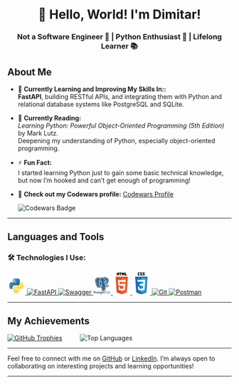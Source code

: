 <h1 align="center">👋 Hello, World! I'm Dimitar!</h1>
<h3 align="center">Not a Software Engineer 👶 | Python Enthusiast 🐍 | Lifelong Learner 📚</h3>

## About Me

- 🌱 **Currently Learning and Improving My Skills In::**  
  **FastAPI**, building RESTful APIs, and integrating them with Python and relational database systems like PostgreSQL and SQLite.

- 📖 **Currently Reading:**  
  *Learning Python: Powerful Object-Oriented Programming (5th Edition)* by Mark Lutz.  
  Deepening my understanding of Python, especially object-oriented programming.

- ⚡ **Fun Fact:**  
  I started learning Python just to gain some basic technical knowledge, but now I’m hooked and can’t get enough of programming!

- 🔗 **Check out my Codewars profile:** [Codewars Profile](https://www.codewars.com/users/draganovdimitar2)  
  
  ![Codewars Badge](https://www.codewars.com/users/draganovdimitar2/badges/large)

---

## Languages and Tools

<h3 align="left">🛠️ Technologies I Use:</h3>
<p align="left"> 
  <a href="https://www.python.org" target="_blank" rel="noreferrer"> 
    <img src="https://raw.githubusercontent.com/devicons/devicon/master/icons/python/python-original.svg" alt="Python" width="40" height="40"/> 
  </a> 
  <a href="https://fastapi.tiangolo.com/" target="_blank" rel="noreferrer"> 
    <img src="https://raw.githubusercontent.com/tiangolo/fastapi/master/docs/en/docs/img/logo-margin/logo-teal.png" alt="FastAPI" width="100" height="40"/> 
  </a> 
  <a href="https://swagger.io/" target="_blank" rel="noreferrer"> 
    <img src="https://miro.medium.com/v2/resize:fit:1400/format:webp/1*C_u3RtbZnYzRI10IUWbPfg.png" alt="Swagger" width="100" height="40"/> 
  </a>
  <a href="https://www.postgresql.org" target="_blank" rel="noreferrer"> 
    <img src="https://raw.githubusercontent.com/devicons/devicon/master/icons/postgresql/postgresql-original-wordmark.svg" alt="PostgreSQL" width="40" height="40"/> 
  </a> 
  <a href="https://www.w3.org/html/" target="_blank" rel="noreferrer"> 
    <img src="https://raw.githubusercontent.com/devicons/devicon/master/icons/html5/html5-original-wordmark.svg" alt="HTML5" width="40" height="50"/> 
  </a> 
  <a href="https://www.w3schools.com/css/" target="_blank" rel="noreferrer"> 
    <img src="https://raw.githubusercontent.com/devicons/devicon/master/icons/css3/css3-original-wordmark.svg" alt="CSS3" width="40" height="50"/> 
  </a> 
  <a href="https://git-scm.com/" target="_blank" rel="noreferrer"> 
    <img src="https://www.vectorlogo.zone/logos/git-scm/git-scm-icon.svg" alt="Git" width="40" height="40"/> 
  </a> 
  <a href="https://postman.com" target="_blank" rel="noreferrer"> 
    <img src="https://www.vectorlogo.zone/logos/getpostman/getpostman-icon.svg" alt="Postman" width="40" height="40"/> 
  </a> 
</p>


---

## My Achievements

<div style="display: flex; justify-content: flex-start; align-items: flex-start; width: 100%; gap: 40px;">
  <div style="text-align: left;">
    <a href="https://github.com/ryo-ma/github-profile-trophy">
      <img src="https://github-profile-trophy.vercel.app/?username=draganovdimitar2&title=Commits,Repositories&theme=onedark&no-bg=true&no-frame=true" alt="GitHub Trophies" style="max-width: 100%; height: auto;" />
    </a>
  </div>
  <div style="text-align: left;"> 
    <img src="https://github-readme-stats.vercel.app/api/top-langs?username=draganovdimitar2&show_icons=true&locale=en&layout=compact" alt="Top Languages" style="max-width: 100%; height: auto;" />
  </div>
</div>

---

Feel free to connect with me on [GitHub](https://github.com/draganovdimitar2) or [LinkedIn](https://www.linkedin.com/in/draganovdimitar). I’m always open to collaborating on interesting projects and learning opportunities!

---
